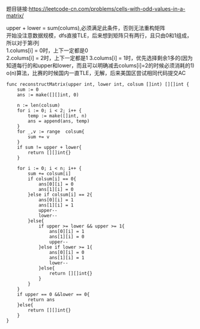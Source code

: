 题目链接:<https://leetcode-cn.com/problems/cells-with-odd-values-in-a-matrix/>  

upper + lower = sum(colums),必须满足此条件，否则无法重构矩阵  
开始没注意数据规模，dfs直接TLE，后来想到矩阵只有两行，且只由0和1组成，所以对于第i列  
1.colums[i] = 0时，上下一定都是0  
2.colums[i] = 2时，上下一定都是1
3.colums[i] = 1时，优先选择剩余1多的(因为知道每行的和upper和lower，而且可以明确减去colums[i]=2的时候必须消耗的1)
o(n)算法，比赛的时候国内一直TLE，无解，后来美国区尝试相同代码提交AC
```
func reconstructMatrix(upper int, lower int, colsum []int) [][]int {
	sum := 0
	ans := make([][]int, 0)

	n := len(colsum)
	for i := 0; i < 2; i++ {
		temp := make([]int, n)
		ans = append(ans, temp)
	}
	for _,v := range  colsum{
		sum += v
	}
	if sum != upper + lower{
		return [][]int{}
	}

	for i := 0; i < n; i++ {
		sum += colsum[i]
		if colsum[i] == 0{
			ans[0][i] = 0
			ans[1][i] = 0
		}else if colsum[i] == 2{
			ans[0][i] = 1
			ans[1][i] = 1
			upper--
			lower--
		}else{
			if upper >= lower && upper >= 1{
				ans[0][i] = 1
				ans[1][i] = 0
				upper--
			}else if lower >= 1{
				ans[0][i] = 0
				ans[1][i] = 1
				lower--
			}else{
				return [][]int{}
			}
		}
	}
	if upper == 0 &&lower == 0{
		return ans
	}else{
		return [][]int{}
	}
}
```